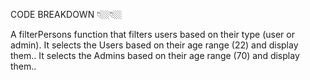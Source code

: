 CODE BREAKDOWN 👇🏼👇🏼
 
 A filterPersons function
 that filters users based on their type (user or admin).
 It selects the Users based on their age range (22) and display them..
 It selects the Admins based on their age range (70) and display them..
